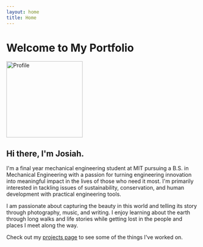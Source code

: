 ```yaml
---
layout: home
title: Home
---
```


# Welcome to My Portfolio
<img src="assets/images/IMG_4201_HighRes.jpg" alt="Profile" title="Hi there!" width="200"/>

## Hi there, I'm Josiah.

I'm a final year mechanical engineering student at MIT pursuing a B.S. in Mechanical Engineering with a passion for turning engineering innovation into meaningful impact in the lives of those who need it most. I'm primarily interested in tackling issues of sustainability, conservation, and human development with practical engineering tools.

I am passionate about capturing the beauty in this world and telling its story through photography, music, and writing. I enjoy learning about the earth through long walks and life stories while getting lost in the people and places I meet along the way.

Check out my [projects page](/projects) to see some of the things I've worked on.



